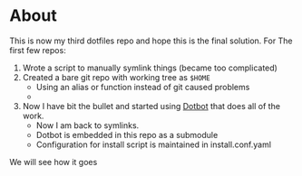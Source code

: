 # About

This is now my third dotfiles repo and hope this is the final solution. For The 
first few repos:

1. Wrote a script to manually symlink things (became too complicated)
2. Created a bare git repo with working tree as `$HOME`
	- Using an alias or function instead of git caused problems
	- 
3. Now I have bit the bullet and started using 
[Dotbot](https://github.com/anishathalye/dotbot.git) that does all of the work.
	- Now I am back to symlinks.
	- Dotbot is embedded in this repo as a submodule
	- Configuration for install script is maintained in install.conf.yaml

We will see how it goes


